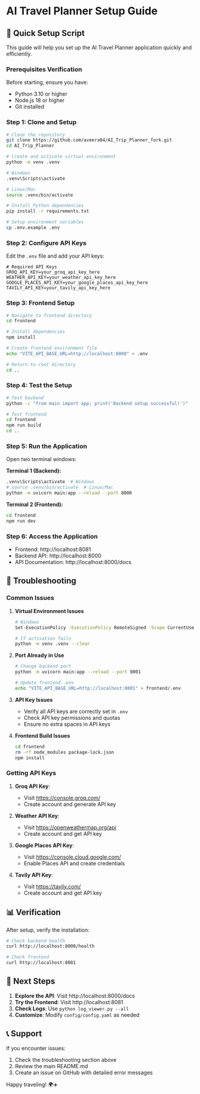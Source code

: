 # AI Travel Planner Setup Guide

## 🚀 Quick Setup Script

This guide will help you set up the AI Travel Planner application quickly and efficiently.

### Prerequisites Verification

Before starting, ensure you have:
- Python 3.10 or higher
- Node.js 18 or higher
- Git installed

### Step 1: Clone and Setup

```bash
# Clone the repository
git clone https://github.com/aveera04/AI_Trip_Planner_fork.git
cd AI_Trip_Planner

# Create and activate virtual environment
python -m venv .venv

# Windows
.venv\Scripts\activate

# Linux/Mac
source .venv/bin/activate

# Install Python dependencies
pip install -r requirements.txt

# Setup environment variables
cp .env.example .env
```

### Step 2: Configure API Keys

Edit the `.env` file and add your API keys:

```env
# Required API Keys
GROQ_API_KEY=your_groq_api_key_here
WEATHER_API_KEY=your_weather_api_key_here
GOOGLE_PLACES_API_KEY=your_google_places_api_key_here
TAVILY_API_KEY=your_tavily_api_key_here
```

### Step 3: Frontend Setup

```bash
# Navigate to frontend directory
cd frontend

# Install dependencies
npm install

# Create frontend environment file
echo "VITE_API_BASE_URL=http://localhost:8000" > .env

# Return to root directory
cd ..
```

### Step 4: Test the Setup

```bash
# Test backend
python -c "from main import app; print('Backend setup successful!')"

# Test frontend
cd frontend
npm run build
cd ..
```

### Step 5: Run the Application

Open two terminal windows:

**Terminal 1 (Backend):**
```bash
.venv\Scripts\activate  # Windows
# source .venv/bin/activate  # Linux/Mac
python -m uvicorn main:app --reload --port 8000
```

**Terminal 2 (Frontend):**
```bash
cd frontend
npm run dev
```

### Step 6: Access the Application

- Frontend: http://localhost:8081
- Backend API: http://localhost:8000
- API Documentation: http://localhost:8000/docs

## 🔧 Troubleshooting

### Common Issues

1. **Virtual Environment Issues**
   ```bash
   # Windows
   Set-ExecutionPolicy -ExecutionPolicy RemoteSigned -Scope CurrentUser
   
   # If activation fails
   python -m venv .venv --clear
   ```

2. **Port Already in Use**
   ```bash
   # Change backend port
   python -m uvicorn main:app --reload --port 8001
   
   # Update frontend .env
   echo "VITE_API_BASE_URL=http://localhost:8001" > frontend/.env
   ```

3. **API Key Issues**
   - Verify all API keys are correctly set in `.env`
   - Check API key permissions and quotas
   - Ensure no extra spaces in API keys

4. **Frontend Build Issues**
   ```bash
   cd frontend
   rm -rf node_modules package-lock.json
   npm install
   ```

### Getting API Keys

1. **Groq API Key**: 
   - Visit https://console.groq.com/
   - Create account and generate API key

2. **Weather API Key**:
   - Visit https://openweathermap.org/api
   - Create account and get API key

3. **Google Places API Key**:
   - Visit https://console.cloud.google.com/
   - Enable Places API and create credentials

4. **Tavily API Key**:
   - Visit https://tavily.com/
   - Create account and get API key

## 📊 Verification

After setup, verify the installation:

```bash
# Check backend health
curl http://localhost:8000/health

# Check frontend
curl http://localhost:8081
```

## 🎯 Next Steps

1. **Explore the API**: Visit http://localhost:8000/docs
2. **Try the Frontend**: Visit http://localhost:8081
3. **Check Logs**: Use `python log_viewer.py --all`
4. **Customize**: Modify `config/config.yaml` as needed

## 📞 Support

If you encounter issues:
1. Check the troubleshooting section above
2. Review the main README.md
3. Create an issue on GitHub with detailed error messages

Happy traveling! 🌍✈️
